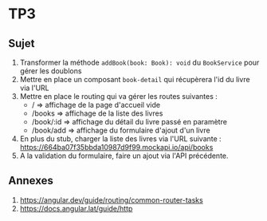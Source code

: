 # TP3

## Sujet

1. Transformer la méthode `addBook(book: Book): void` du `BookService` pour gérer les doublons
2. Mettre en place un composant `book-detail` qui récupèrera l'id du livre via l'URL
3. Mettre en place le routing qui va gérer les routes suivantes :
    - / => affichage de la page d'accueil vide
    - /books => affichage de la liste des livres
    - /book/:id => affichage du détail du livre passé en paramètre
    - /book/add => affichage du formulaire d'ajout d'un livre
4. En plus du stub, charger la liste des livres via l'URL suivante : https://664ba07f35bbda10987d9f99.mockapi.io/api/books
5. A la validation du formulaire, faire un ajout via l'API précédente.

## Annexes

1. https://angular.dev/guide/routing/common-router-tasks
2. https://docs.angular.lat/guide/http
